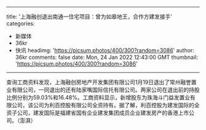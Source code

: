 
---
title: '上海融创退出南通一住宅项目：曾为如皋地王，合作方建发接手'
categories: 
 - 新媒体
 - 36kr
 - 快讯
headimg: 'https://picsum.photos/400/300?random=3086'
author: 36kr
comments: false
date: Mon, 24 Jan 2022 12:43:00 GMT
thumbnail: 'https://picsum.photos/400/300?random=3086'
---

<div>   
查询工商资料发现，上海融创房地产开发集团有限公司1月19日退出了常州融誉置业有限公司，一同退出的还有陆家嘴国际信托有限公司。两家公司在退出前的持股比例分别为59.03%和16.48%。工商资料显示，新增股东为珠海斗门益发置业有限公司，该公司为利百控股有限公司全资持有。据了解，利百控股为建发国际的全资子公司，建发国际是福建省国有企业建发集团成员企业建发房产的香港上市公司。（澎湃）  
</div>
            